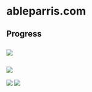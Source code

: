 # ableparris.com

## Progress

![](http://dstry.it/TWJM/image.png)
--
![](http://dstry.it/TWMz/image.png)
--
![](http://dstry.it/TWMi/image.png)
![](http://dstry.it/TW7j/image.png)
